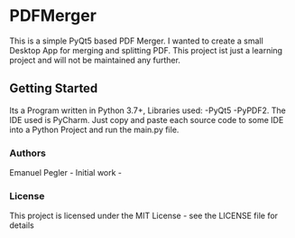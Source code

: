 # PDFMerger
This is a simple PyQt5 based PDF Merger. I wanted to create a small Desktop App for merging and splitting PDF. This project ist just a learning project and will not be maintained any further.

## Getting Started

Its a Program written in Python 3.7+, Libraries used: -PyQt5 -PyPDF2. The IDE used is PyCharm. Just copy and paste each source code to some IDE into a Python Project and run the main.py file. 

### Authors
Emanuel Pegler - Initial work -

### License

This project is licensed under the MIT License - see the LICENSE file for details
